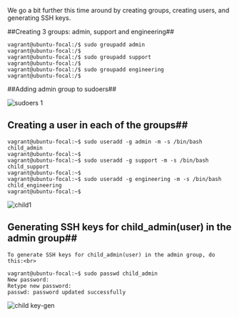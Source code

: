 We go a bit further this time around by creating groups, creating users, and generating SSH keys.

##Creating 3 groups: admin, support and engineering##<br>
```
vagrant@ubuntu-focal:/$ sudo groupadd admin
vagrant@ubuntu-focal:/$
vagrant@ubuntu-focal:/$ sudo groupadd support
vagrant@ubuntu-focal:/$
vagrant@ubuntu-focal:/$ sudo groupadd engineering
vagrant@ubuntu-focal:/$
```
##Adding admin group to sudoers##<br>

![sudoers 1](https://user-images.githubusercontent.com/108562214/196829531-bd02cf6a-0eaa-4559-a151-32fbecdf4650.PNG)


## Creating a user in each of the groups##<br>
```
vagrant@ubuntu-focal:~$ sudo useradd -g admin -m -s /bin/bash child_admin
vagrant@ubuntu-focal:~$
vagrant@ubuntu-focal:~$ sudo useradd -g support -m -s /bin/bash child_support
vagrant@ubuntu-focal:~$
vagrant@ubuntu-focal:~$ sudo useradd -g engineering -m -s /bin/bash child_engineering
vagrant@ubuntu-focal:~$

```
![child1](https://user-images.githubusercontent.com/108562214/196831513-ea715b3b-9ec2-4099-b694-085d3967d553.PNG)


## Generating  SSH keys for child_admin(user) in the admin group##<br>

```
To generate SSH keys for child_admin(user) in the admin group, do this:<br>

vagrant@ubuntu-focal:~$ sudo passwd child_admin
New password:
Retype new password:
passwd: password updated successfully

```
![child key-gen](https://user-images.githubusercontent.com/108562214/196832241-42349799-8739-49e0-9a76-dbab4b2f0b30.PNG)



